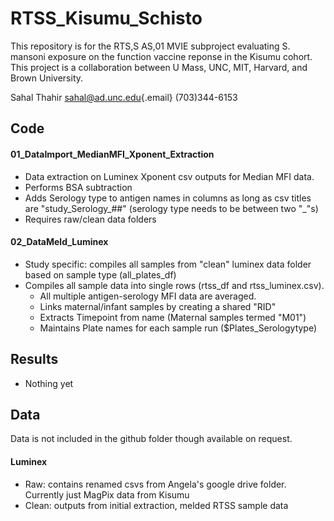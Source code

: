 # RTSS_Kisumu_Schisto

This repository is for the RTS,S AS,01 MVIE subproject evaluating S. mansoni exposure on the function vaccine reponse in the Kisumu cohort. This project is a collaboration between U Mass, UNC, MIT, Harvard, and Brown University.

Sahal Thahir [sahal\@ad.unc.edu](mailto:sahal@ad.unc.edu){.email} (703)344-6153

## Code

#### 01_DataImport_MedianMFI_Xponent_Extraction

-   Data extraction on Luminex Xponent csv outputs for Median MFI data.
-   Performs BSA subtraction
-   Adds Serology type to antigen names in columns as long as csv titles are "study_Serology\_##" (serology type needs to be between two "\_"s)
-   Requires raw/clean data folders

#### 02_DataMeld_Luminex

-   Study specific: compiles all samples from "clean" luminex data folder based on sample type (all_plates_df)
-   Compiles all sample data into single rows (rtss_df and rtss_luminex.csv).
    -   All multiple antigen-serology MFI data are averaged.
    -   Links maternal/infant samples by creating a shared "RID"
    -   Extracts Timepoint from name (Maternal samples termed "M01")
    -   Maintains Plate names for each sample run (\$Plates_Serologytype)

## Results

-   Nothing yet

## Data

Data is not included in the github folder though available on request.

#### Luminex

-   Raw: contains renamed csvs from Angela's google drive folder. Currently just MagPix data from Kisumu
-   Clean: outputs from initial extraction, melded RTSS sample data
